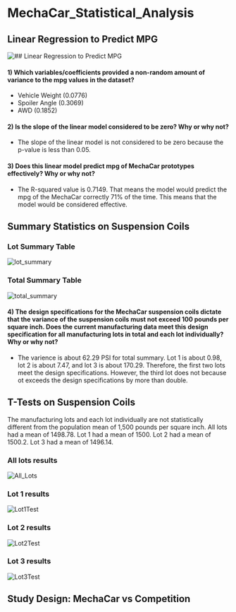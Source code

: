 # MechaCar_Statistical_Analysis

## Linear Regression to Predict MPG

![## Linear Regression to Predict MPG](https://user-images.githubusercontent.com/107209737/190477429-a5b830a1-a565-407b-933f-2a78e1f312f4.png)

#### 1) Which variables/coefficients provided a non-random amount of variance to the mpg values in the dataset?
- Vehicle Weight (0.0776)
- Spoiler Angle (0.3069)
- AWD (0.1852)
#### 2) Is the slope of the linear model considered to be zero? Why or why not?
- The slope of the linear model is not considered to be zero because the p-value is less than 0.05.
#### 3) Does this linear model predict mpg of MechaCar prototypes effectively? Why or why not?
- The R-squared value is 0.7149. That means the model would predict the mpg of the MechaCar correctly 71% of the time. This means that the             model would be considered effective.

## Summary Statistics on Suspension Coils
### Lot Summary Table
![lot_summary](https://user-images.githubusercontent.com/107209737/190483643-d72c9107-b6da-474c-b2e8-ef46a3eb9848.png)

### Total Summary Table
![total_summary](https://user-images.githubusercontent.com/107209737/190483654-ed8d333c-9708-4e83-b845-3713851f026f.png)

#### 4) The design specifications for the MechaCar suspension coils dictate that the variance of the suspension coils must not exceed 100 pounds per square inch. Does the current manufacturing data meet this design specification for all manufacturing lots in total and each lot individually? Why or why not?
- The varience is about 62.29 PSI for total summary. Lot 1 is about 0.98, lot 2 is about 7.47, and lot 3 is about 170.29. Therefore, the first two lots meet the design specifications. However, the third lot does not because ot exceeds the design specifications by more than double.

## T-Tests on Suspension Coils
The manufacturing lots and each lot individually are not statistically different from the population mean of 1,500 pounds per square inch. All lots had a mean of 1498.78. Lot 1 had a mean of 1500. Lot 2 had a mean of 1500.2. Lot 3 had a mean of 1496.14. 

### All lots results
![All_Lots](https://user-images.githubusercontent.com/107209737/190486913-119bcf6a-7426-4ae5-9c55-baf095583e0c.png)

### Lot 1 results
![Lot1Test](https://user-images.githubusercontent.com/107209737/190486916-2e6c1e13-7517-426e-9719-4db8caa01bbf.png)

### Lot 2 results
![Lot2Test](https://user-images.githubusercontent.com/107209737/190486918-0b9c5fd2-ef83-404d-be6c-543cbccdb905.png)

### Lot 3 results
![Lot3Test](https://user-images.githubusercontent.com/107209737/190486921-9db0a884-f556-4029-be1e-43d2f5c2cf00.png)

## Study Design: MechaCar vs Competition
